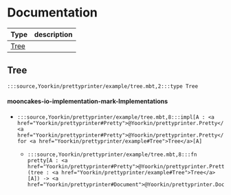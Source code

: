 # Documentation
|Type|description|
|---|---|
|[Tree](#Tree)||

## Tree

```moonbit
:::source,Yoorkin/prettyprinter/example/tree.mbt,2:::type Tree
```


#### mooncakes-io-implementation-mark-Implementations
- ```moonbit
  :::source,Yoorkin/prettyprinter/example/tree.mbt,8:::impl[A : <a href="Yoorkin/prettyprinter#Pretty">@Yoorkin/prettyprinter.Pretty</a>] <a href="Yoorkin/prettyprinter#Pretty">@Yoorkin/prettyprinter.Pretty</a> for <a href="Yoorkin/prettyprinter/example#Tree">Tree</a>[A]
  ```
  > 
  * ```moonbit
    :::source,Yoorkin/prettyprinter/example/tree.mbt,8:::fn pretty[A : <a href="Yoorkin/prettyprinter#Pretty">@Yoorkin/prettyprinter.Pretty</a>](tree : <a href="Yoorkin/prettyprinter/example#Tree">Tree</a>[A]) -> <a href="Yoorkin/prettyprinter#Document">@Yoorkin/prettyprinter.Document</a>
    ```
    > 
